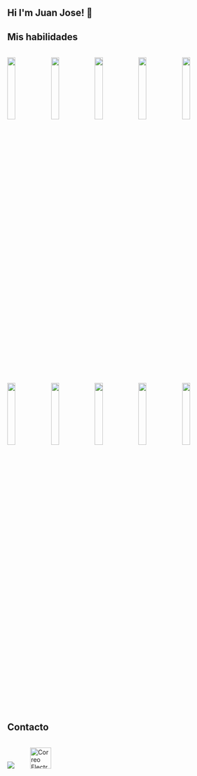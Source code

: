 ## Hi I'm Juan Jose! 👋

<h2 align="left"> Mis habilidades</h2>
<br>
<div align="left" width="100%" display="flex" flex-flow="row wrap" justify-content="space-evenly">
    <img src="icon/c.png" width="19%" height="auto"/>
    <img src="icon/java.png" width="19%" height="auto"/>
    <img src="icon/ts.png" width="19%" height="auto"/>
    <img src="icon/react.png" width="19%" height="auto"/>
    <img src="icon/php.png" width="19%" height="auto"/>
    <img src="icon/html.png" width="19%" height="auto"/>
    <img src="icon/css.png" width="19%" height="auto"/>
    <img src="icon/sql.png" width="19%" height="auto"/>
    <img src="https://www.svgrepo.com/show/331488/mongodb.svg" width="19%" height="auto"/>
    <img src="https://www.svgrepo.com/show/376337/node-js.svg" width="19%" height="auto"/>
</div>

<h2> Contacto </h2>
<br>
<a href = 'https://www.linkedin.com/in/juan-josé-romero-montes-b65293280/'> <img src="https://skillicons.dev/icons?i=linkedin" /></a> &emsp;&emsp;
<a href="mailto:juanjo.romero.dev@gmail.com">
  <img src="https://upload.wikimedia.org/wikipedia/commons/5/5d/Email_icon.png" alt="Correo Electrónico" width="48" height="48">
</a>
